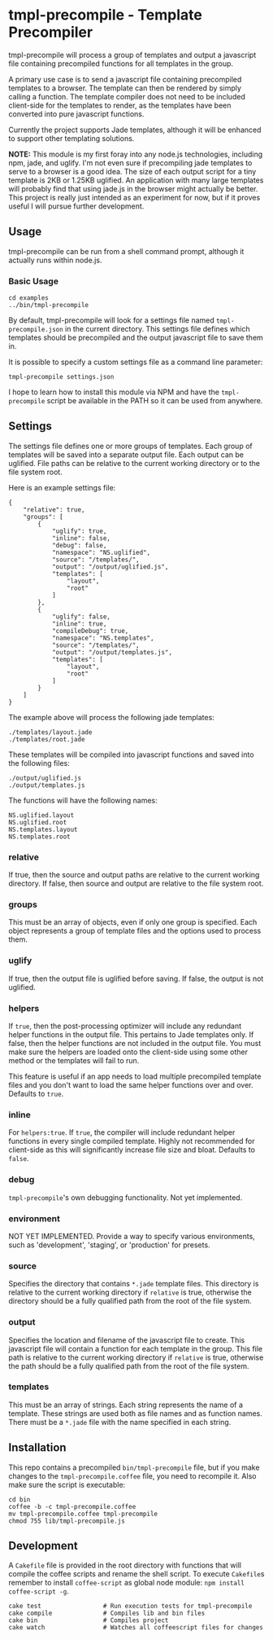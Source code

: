 # tmpl-precompile - Template Precompiler

tmpl-precompile will process a group of templates and output a javascript file containing
precompiled functions for all templates in the group. 

A primary use case is to send a javascript file containing precompiled templates to a browser. The
template can then be rendered by simply calling a function. The template compiler does not need to 
be included client-side for the templates to render, as the templates have been converted into pure
javascript functions.

Currently the project supports Jade templates, although it will be enhanced to support other
templating solutions.

**NOTE:** This module is my first foray into any node.js technologies, including npm, jade, and uglify.
I'm not even sure if precompiling jade templates to serve to a browser is a good idea. The size of 
each output script for a tiny template is 2KB or 1.25KB uglified. An application with many large 
templates will probably find that using jade.js in the browser might actually be better. This 
project is really just intended as an experiment for now, but if it proves useful I will pursue 
further development.

## Usage

tmpl-precompile can be run from a shell command prompt, although it actually runs within node.js. 

### Basic Usage

    cd examples
    ../bin/tmpl-precompile

By default, tmpl-precompile will look for a settings file named `tmpl-precompile.json` in the
current directory. This settings file defines which templates should be precompiled and the
output javascript file to save them in.

It is possible to specify a custom settings file as a command line parameter:

    tmpl-precompile settings.json

I hope to learn how to install this module via NPM and have the `tmpl-precompile` script be
available in the PATH so it can be used from anywhere.

## Settings

The settings file defines one or more groups of templates. Each group of templates will be saved
into a separate output file. Each output can be uglified. File paths can be relative to the current
working directory or to the file system root.

Here is an example settings file:

	{
		"relative": true,
		"groups": [
			{
				"uglify": true,
				"inline": false,
				"debug": false,
				"namespace": "NS.uglified",
				"source": "/templates/",
				"output": "/output/uglified.js",
				"templates": [
					"layout",
					"root"
				]
			},
			{
				"uglify": false,
				"inline": true,
				"compileDebug": true,
				"namespace": "NS.templates",
				"source": "/templates/",
				"output": "/output/templates.js",
				"templates": [
					"layout",
					"root"
				]
			}
		]
	}

The example above will process the following jade templates:

    ./templates/layout.jade
    ./templates/root.jade

These templates will be compiled into javascript functions and saved into the following files:

    ./output/uglified.js
    ./output/templates.js

The functions will have the following names:

    NS.uglified.layout
    NS.uglified.root
    NS.templates.layout
    NS.templates.root

### relative

If true, then the source and output paths are relative to the current working directory. If false, 
then source and output are relative to the file system root.

### groups

This must be an array of objects, even if only one group is specified. Each object represents a
group of template files and the options used to process them.

### uglify

If true, then the output file is uglified before saving. If false, the output is not uglified.

### helpers

If `true`, then the post-processing optimizer will include any redundant helper
functions in the output file. This pertains to Jade templates only. If false, then the helper functions
are not included in the output file. You must make sure the helpers are loaded onto the client-side
using some other method or the templates will fail to run. 

This feature is useful if an app needs to load multiple precompiled template files and you don't want to load the same helper functions over and over. Defaults to `true`.

### inline

For `helpers:true`. If `true`, the compiler will include redundant helper functions in every single compiled template. Highly not recommended for client-side as this will significantly increase file size and bloat. Defaults to `false`.

### debug

`tmpl-precompile`'s own debugging functionality. Not yet implemented. 

### environment

NOT YET IMPLEMENTED. Provide a way to specify various environments, such as 'development', 'staging', or
'production' for presets. 

### source

Specifies the directory that contains `*.jade` template files. This directory is relative to the
current working directory if `relative` is true, otherwise the directory should be a fully
qualified path from the root of the file system.

### output

Specifies the location and filename of the javascript file to create. This javascript file will
contain a function for each template in the group. This file path is relative to the current 
working directory if `relative` is true, otherwise the path should be a fully qualified path 
from the root of the file system.

### templates

This must be an array of strings. Each string represents the name of a template. These strings are
used both as file names and as function names. There must be a `*.jade` file with the name specified 
in each string.

## Installation

This repo contains a precompiled `bin/tmpl-precompile` file, but if you make changes to the
`tmpl-precompile.coffee` file, you need to recompile it. Also make sure the script is executable:

    cd bin
    coffee -b -c tmpl-precompile.coffee
    mv tmpl-precompile.coffee tmpl-precompile
    chmod 755 lib/tmpl-precompile.js

## Development

A `Cakefile` file is provided in the root directory with functions that will compile the coffee scripts and rename the shell script. To execute `Cakefile`s remember to install `coffee-script` as global node module: `npm install coffee-script -g`.

```
cake test                 # Run execution tests for tmpl-precompile
cake compile              # Compiles lib and bin files
cake bin                  # Compiles project
cake watch                # Watches all coffeescript files for changes
```